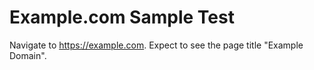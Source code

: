 # Example.com Sample Test

Navigate to https://example.com.
Expect to see the page title "Example Domain".
